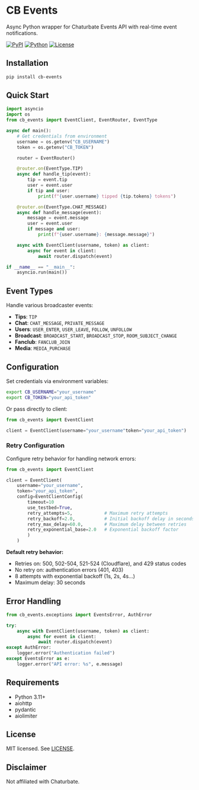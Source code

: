 # CB Events

Async Python wrapper for Chaturbate Events API with real-time event notifications.

[![PyPI](https://img.shields.io/pypi/v/cb-events)](https://pypi.org/project/cb-events/)
[![Python](https://img.shields.io/pypi/pyversions/cb-events)](https://pypi.org/project/cb-events/)
[![License](https://img.shields.io/github/license/MountainGod2/chaturbate-events)](./LICENSE)

## Installation

```bash
pip install cb-events
```

## Quick Start

```python
import asyncio
import os
from cb_events import EventClient, EventRouter, EventType

async def main():
    # Get credentials from environment
    username = os.getenv("CB_USERNAME")
    token = os.getenv("CB_TOKEN")

    router = EventRouter()

    @router.on(EventType.TIP)
    async def handle_tip(event):
        tip = event.tip
        user = event.user
        if tip and user:
            print(f"{user.username} tipped {tip.tokens} tokens")

    @router.on(EventType.CHAT_MESSAGE)
    async def handle_message(event):
        message = event.message
        user = event.user
        if message and user:
            print(f"{user.username}: {message.message}")

    async with EventClient(username, token) as client:
        async for event in client:
            await router.dispatch(event)

if __name__ == "__main__":
    asyncio.run(main())
```

## Event Types

Handle various broadcaster events:

- **Tips**: `TIP`
- **Chat**: `CHAT_MESSAGE`, `PRIVATE_MESSAGE`
- **Users**: `USER_ENTER`, `USER_LEAVE`, `FOLLOW`, `UNFOLLOW`
- **Broadcast**: `BROADCAST_START`, `BROADCAST_STOP`, `ROOM_SUBJECT_CHANGE`
- **Fanclub**: `FANCLUB_JOIN`
- **Media**: `MEDIA_PURCHASE`

## Configuration

Set credentials via environment variables:

```bash
export CB_USERNAME="your_username"
export CB_TOKEN="your_api_token"
```

Or pass directly to client:

```python
from cb_events import EventClient

client = EventClient(username="your_username"token="your_api_token")
```

### Retry Configuration

Configure retry behavior for handling network errors:

```python
from cb_events import EventClient

client = EventClient(
    username="your_username",
    token="your_api_token",
    config=EventClientConfig(
        timeout=10
        use_testbed=True,
        retry_attempts=5,            # Maximum retry attempts
        retry_backoff=2.0,           # Initial backoff delay in seconds
        retry_max_delay=60.0,        # Maximum delay between retries
        retry_exponential_base=2.0   # Exponential backoff factor
        )
    )
```

**Default retry behavior:**
- Retries on: 500, 502-504, 521-524 (Cloudflare), and 429 status codes
- No retry on: authentication errors (401, 403)
- 8 attempts with exponential backoff (1s, 2s, 4s...)
- Maximum delay: 30 seconds

## Error Handling

```python
from cb_events.exceptions import EventsError, AuthError

try:
    async with EventClient(username, token) as client:
        async for event in client:
            await router.dispatch(event)
except AuthError:
    logger.error("Authentication failed")
except EventsError as e:
    logger.error("API error: %s", e.message)
```

## Requirements

- Python 3.11+
- aiohttp
- pydantic
- aiolimiter

## License

MIT licensed. See [LICENSE](./LICENSE).

## Disclaimer

Not affiliated with Chaturbate.
